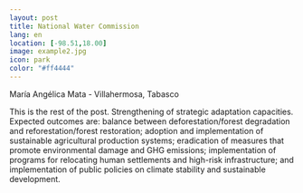 ```yaml
--- 
layout: post 
title: National Water Commission
lang: en
location: [-98.51,18.00]
image: example2.jpg
icon: park
color: "#ff4444"
--- 
```


<p>
María Angélica Mata - Villahermosa, Tabasco



</p>
<p >
	This is the rest of the post. Strengthening of strategic adaptation capacities. Expected outcomes are: balance between deforestation/forest degradation and reforestation/forest restoration; adoption and implementation of sustainable agricultural production systems; eradication of measures that promote environmental damage and GHG emissions; implementation of programs for relocating human settlements and high-risk infrastructure; and implementation of public policies on climate stability and sustainable development.
</p>

